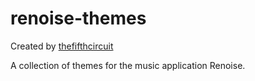 renoise-themes
==============

Created by [thefifthcircuit](mailto:roger@thefifthcircuit.com)

A collection of themes for the music application Renoise.
